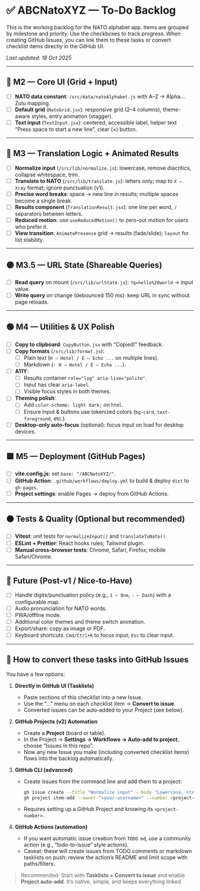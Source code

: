 # ✅ ABCNatoXYZ — To‑Do Backlog

This is the working backlog for the NATO alphabet app. Items are grouped by milestone and priority. Use the checkboxes to track progress. When creating GitHub Issues, you can link them to these tasks or convert checklist items directly in the GitHub UI.

_Last updated: 18 Oct 2025_

---

## 🔶 M2 — Core UI (Grid + Input)

- [ ] **NATO data constant**: `/src/data/natoAlphabet.js` with A–Z → Alpha…Zulu mapping.
- [ ] **Default grid** (`NatoGrid.jsx`): responsive grid (2–4 columns), theme-aware styles, entry animation (stagger).
- [ ] **Text input** (`TextInput.jsx`): centered, accessible label, helper text “Press space to start a new line”, clear (×) button.

---

## 🔷 M3 — Translation Logic + Animated Results

- [ ] **Normalize input** (`/src/lib/normalize.js`): lowercase, remove diacritics, collapse whitespace, trim.
- [ ] **Translate to NATO** (`/src/lib/translate.js`): letters only; map to `X – Xray` format; ignore punctuation (v1).
- [ ] **Precise word breaks**: space → new line in results; multiple spaces become a single break.
- [ ] **Results component** (`TranslationResult.jsx`): one line per word, ` / ` separators between letters.
- [ ] **Reduced motion**: use `useReducedMotion()` to zero-out motion for users who prefer it.
- [ ] **View transition**: `AnimatePresence` grid → results (fade/slide); `layout` for list stability.

---

## 🟣 M3.5 — URL State (Shareable Queries)

- [ ] **Read query** on mount (`/src/lib/urlState.js`): `?q=hello%20world` → input value.
- [ ] **Write query** on change (debounced 150 ms): keep URL in sync without page reloads.

---

## 🟢 M4 — Utilities & UX Polish

- [ ] **Copy to clipboard**: `CopyButton.jsx` with “Copied!” feedback.
- [ ] **Copy formats** (`/src/lib/format.js`): 
  - [ ] Plain text (`H – Hotel / E – Echo ...` on multiple lines).
  - [ ] Markdown (`- H – Hotel / E – Echo ...`).
- [ ] **A11Y**: 
  - [ ] Results container `role="log" aria-live="polite"`.
  - [ ] Input has clear `aria-label`.
  - [ ] Visible focus styles in both themes.
- [ ] **Theming polish**:
  - [ ] Add `color-scheme: light dark;` on `html`.
  - [ ] Ensure input & buttons use tokenized colors (`bg-card`, `text-foreground`, etc.).
- [ ] **Desktop-only auto‑focus** (optional): focus input on load for desktop devices.

---

## 🟦 M5 — Deployment (GitHub Pages)

- [ ] **vite.config.js**: set `base: "/ABCNatoXYZ/"`.
- [ ] **GitHub Action**: `.github/workflows/deploy.yml` to build & deploy `dist` to `gh-pages`.
- [ ] **Project settings**: enable Pages → deploy from GitHub Actions.

---

## 🟠 Tests & Quality (Optional but recommended)

- [ ] **Vitest**: unit tests for `normalizeInput()` and `translateToNato()`.
- [ ] **ESLint + Prettier**: React hooks rules; Tailwind plugin.
- [ ] **Manual cross‑browser tests**: Chrome, Safari, Firefox; mobile Safari/Chrome.

---

## 🧪 Future (Post‑v1 / Nice‑to‑Have)

- [ ] Handle digits/punctuation policy (e.g., `1 – One`, `- – Dash`) with a configurable map.
- [ ] Audio pronunciation for NATO words.
- [ ] PWA/offline mode.
- [ ] Additional color themes and theme switch animation.
- [ ] Export/share: copy as image or PDF.
- [ ] Keyboard shortcuts: `Cmd/Ctrl+K` to focus input; `Esc` to clear input.

---

## 🔗 How to convert these tasks into GitHub Issues

You have a few options:

1) **Directly in GitHub UI (Tasklists)**  
   - Paste sections of this checklist into a new Issue.  
   - Use the “…” menu on each checklist item → **Convert to issue**.  
   - Converted issues can be auto‑added to your Project (see below).

2) **GitHub Projects (v2) Automation**  
   - Create a **Project** (board or table).  
   - In the Project → **Settings → Workflows → Auto‑add to project**, choose “Issues in this repo”.  
   - Now any new Issue you make (including converted checklist items) flows into the backlog automatically.

3) **GitHub CLI (advanced)**  
   - Create issues from the command line and add them to a project:  
     ```bash
     gh issue create --title "Normalize input" --body "Lowercase, strip diacritics, collapse whitespace." --label "M3" 
     gh project item-add --owner "<your-username>" --number <project-number> --url https://github.com/<your-username>/ABCNatoXYZ/issues/<issue-number>
     ```
   - Requires setting up a GitHub Project and knowing its `<project-number>`.

4) **GitHub Actions (automation)**  
   - If you want automatic issue creation from `TODO.md`, use a community action (e.g., “todo-to-issue” style actions).  
   - Caveat: these will create issues from TODO comments or markdown tasklists on push; review the action’s README and limit scope with paths/filters.

> Recommended: Start with **Tasklists + Convert to issue** and enable **Project auto‑add**. It’s native, simple, and keeps everything linked.